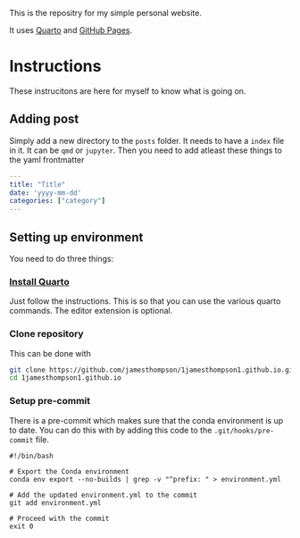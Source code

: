 This is the repositry for my simple personal website.

It uses [Quarto](https://quarto.org/) and [GitHub Pages](https://pages.github.com/).

# Instructions

These instrucitons are here for myself to know what is going on.

## Adding post

Simply add a new directory to the `posts` folder.
It needs to have a `index` file in it. It can be `qmd` or `jupyter`. Then you need to add atleast these things to the yaml frontmatter
```yaml
---
title: "Title"
date: 'yyyy-mm-dd'
categories: ["category"]
---
```

## Setting up environment

You need to do three things:

### [Install Quarto](https://quarto.org/docs/get-started/install.html)
Just follow the instructions. This is so that you can use the various quarto commands. The editor extension is optional.

### Clone repository
This can be done with
```bash
git clone https://github.com/jamesthompson/1jamesthompson1.github.io.git
cd 1jamesthompson1.github.io
```

### Setup pre-commit
There is a pre-commit which makes sure that the conda environment is up to date. You can do this with by adding this code to the `.git/hooks/pre-commit` file.
```
#!/bin/bash

# Export the Conda environment
conda env export --no-builds | grep -v "^prefix: " > environment.yml

# Add the updated environment.yml to the commit
git add environment.yml

# Proceed with the commit
exit 0
```






